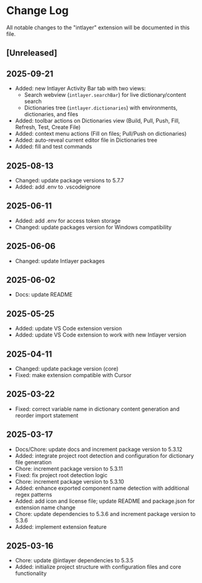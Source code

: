 # Change Log

All notable changes to the "intlayer" extension will be documented in this file.

## [Unreleased]

## 2025-09-21

- Added: new Intlayer Activity Bar tab with two views:
  - Search webview (`intlayer.searchBar`) for live dictionary/content search
  - Dictionaries tree (`intlayer.dictionaries`) with environments, dictionaries, and files
- Added: toolbar actions on Dictionaries view (Build, Pull, Push, Fill, Refresh, Test, Create File)
- Added: context menu actions (Fill on files; Pull/Push on dictionaries)
- Added: auto-reveal current editor file in Dictionaries tree
- Added: fill and test commands

## 2025-08-13

- Changed: update package versions to 5.7.7
- Added: add .env to .vscodeignore

## 2025-06-11

- Added: add .env for access token storage
- Changed: update packages version for Windows compatibility

## 2025-06-06

- Changed: update Intlayer packages

## 2025-06-02

- Docs: update README

## 2025-05-25

- Added: update VS Code extension version
- Added: update VS Code extension to work with new Intlayer version

## 2025-04-11

- Changed: update package version (core)
- Fixed: make extension compatible with Cursor

## 2025-03-22

- Fixed: correct variable name in dictionary content generation and reorder import statement

## 2025-03-17

- Docs/Chore: update docs and increment package version to 5.3.12
- Added: integrate project root detection and configuration for dictionary file generation
- Chore: increment package version to 5.3.11
- Fixed: fix project root detection logic
- Chore: increment package version to 5.3.10
- Added: enhance exported component name detection with additional regex patterns
- Added: add icon and license file; update README and package.json for extension name change
- Chore: update dependencies to 5.3.6 and increment package version to 5.3.6
- Added: implement extension feature

## 2025-03-16

- Chore: update @intlayer dependencies to 5.3.5
- Added: initialize project structure with configuration files and core functionality
